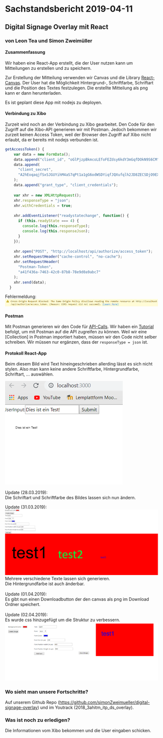# Sachstandsbericht 2019-04-11

## Digital Signage Overlay mit React

### von Leon Tea und Simon Zweimüller

#### Zusammenfassung

Wir haben eine React-App erstellt, die der User nutzen kann um Mitteilungen zu erstellen und zu speichern.

Zur Erstellung der Mitteilung verwenden wir Canvas und die Library [React-Canvas](https://github.com/Flipboard/react-canvas).  Der User hat die Möglichkeit Hintergrund-, Schriftfarbe, Schriftart und die Position des Textes festzulegen. Die erstellte Mitteilung als png kann er dann herunterladen.

Es ist geplant diese App mit nodejs zu deployen.

#### Verbindung zu Xibo
Zurzeit wird noch an der Verbindung zu Xibo gearbeitet. Den Code für den Zugriff auf die Xibo-API generieren wir mit Postman. Jedoch bekommen wir zurzeit keinen Access Token, weil der Browser den Zugriff auf Xibo nicht erlaubt, da er bereits mit nodejs verbunden ist.

```javascript
getAccessToken() {
    var data = new FormData();
    data.append("client_id", "oGlPjzpBkmcoLEfoFEZdsy6kdY3mGqfDOkN9S6CM");
    data.append(
      "client_secret",
      "A2hEoqaqjfSxSJGUYihM4aS7qPt1a1gG6odWSDYiqfJQXufqlh2JD8ZECSDjO9EXgPKxJlIk6YD3T6sdagblZzSlXeloTTpAZUqMRnnd8rGcScYoEXwBwmXwnpcu3gYMZfboVvDbj6zKZ3EFB20fxrYZt8bLlFY7fGKIuiuFEHdG1HGIo4zRviWjTbcCZPbbaJ1KYiPtt91uhrExNAWH1oCSTJeaCxFJXm9vTkwuFB5hZ1CJoUHi1XtCsn7TUO"
    );
    data.append("grant_type", "client_credentials");

    var xhr = new XMLHttpRequest();
    xhr.responseType = "json";
    xhr.withCredentials = true;

    xhr.addEventListener("readystatechange", function() {
      if (this.readyState === 4) {
        console.log(this.responseType);
        console.log(this.responseJson);
      }
    });

    xhr.open("POST", "http://localhost/api/authorize/access_token");
    xhr.setRequestHeader("cache-control", "no-cache");
    xhr.setRequestHeader(
      "Postman-Token",
      "a41f436a-7463-42c0-87b8-78e9d0a9abc7"
    );
    xhr.send(data);
  }  
```

Fehlermeldung:
![Error](/img/error.PNG)

#### Postman

Mit Postman generieren wir den Code für [API-Calls](https://xibo.org.uk/manual-tempel/api/). Wir haben ein [Tutorial](https://community.xibo.org.uk/t/1-8-api-introduction/7702) befolgt, um mit Postman auf die API zugreifen zu können. Weil wir eine [Collection] in Postman importiert haben, müssen wir den Code nicht selber schreiben. Wir müssen nur ergänzen, dass der `responseType = json` ist. 

#### Protokoll React-App

Beim diesem Bild wird Text hineingeschrieben allerding lässt es sich nicht stylen.
Also man kann keine andere Schriftfarbe, Hintergrundfarbe, Schriftart, ... auswählen.

![react_app1](/img/react_app1.PNG)

Update (28.03.2019): 
<br>
Die Schriftart und Schriftfarbe des Bildes lassen sich nun ändern.

Update (31.03.2019):
<br>
![react_app2](/img/react_app2.PNG)
Mehrere verschiedene Texte lassen sich generieren.<br>
Die Hintergrundfarbe ist auch änderbar.
<br>
<br>
Update (01.04.2019):
<br>
Es gibt nun einen Downloadbutton der den canvas als png im Download Ordner speichert.
<br> <br>
Update (02.04.2019):
<br>
Es wurde css hinzugefügt um die Struktur zu verbessern.
![react_app3](/img/react_app3.png)

### Wo sieht man unsere Fortschritte?

Auf unserem Github Repo (https://github.com/simonZweimueller/digital-signage-overlay) und im Youtrack (2018_3ahitm_itp_ds_overlay).

### Was ist noch zu erledigen?

Die Informationen vom Xibo bekommen und die User eingaben schicken.
